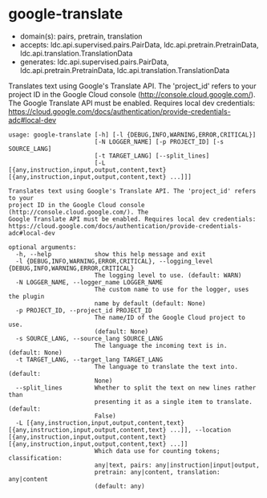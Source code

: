 # google-translate

* domain(s): pairs, pretrain, translation
* accepts: ldc.api.supervised.pairs.PairData, ldc.api.pretrain.PretrainData, ldc.api.translation.TranslationData
* generates: ldc.api.supervised.pairs.PairData, ldc.api.pretrain.PretrainData, ldc.api.translation.TranslationData

Translates text using Google's Translate API. The 'project_id' refers to your project ID in the Google Cloud console (http://console.cloud.google.com/). The Google Translate API must be enabled. Requires local dev credentials: https://cloud.google.com/docs/authentication/provide-credentials-adc#local-dev

```
usage: google-translate [-h] [-l {DEBUG,INFO,WARNING,ERROR,CRITICAL}]
                        [-N LOGGER_NAME] [-p PROJECT_ID] [-s SOURCE_LANG]
                        [-t TARGET_LANG] [--split_lines]
                        [-L [{any,instruction,input,output,content,text} [{any,instruction,input,output,content,text} ...]]]

Translates text using Google's Translate API. The 'project_id' refers to your
project ID in the Google Cloud console (http://console.cloud.google.com/). The
Google Translate API must be enabled. Requires local dev credentials:
https://cloud.google.com/docs/authentication/provide-credentials-adc#local-dev

optional arguments:
  -h, --help            show this help message and exit
  -l {DEBUG,INFO,WARNING,ERROR,CRITICAL}, --logging_level {DEBUG,INFO,WARNING,ERROR,CRITICAL}
                        The logging level to use. (default: WARN)
  -N LOGGER_NAME, --logger_name LOGGER_NAME
                        The custom name to use for the logger, uses the plugin
                        name by default (default: None)
  -p PROJECT_ID, --project_id PROJECT_ID
                        The name/ID of the Google Cloud project to use.
                        (default: None)
  -s SOURCE_LANG, --source_lang SOURCE_LANG
                        The language the incoming text is in. (default: None)
  -t TARGET_LANG, --target_lang TARGET_LANG
                        The language to translate the text into. (default:
                        None)
  --split_lines         Whether to split the text on new lines rather than
                        presenting it as a single item to translate. (default:
                        False)
  -L [{any,instruction,input,output,content,text} [{any,instruction,input,output,content,text} ...]], --location [{any,instruction,input,output,content,text} [{any,instruction,input,output,content,text} ...]]
                        Which data use for counting tokens; classification:
                        any|text, pairs: any|instruction|input|output,
                        pretrain: any|content, translation: any|content
                        (default: any)
```
